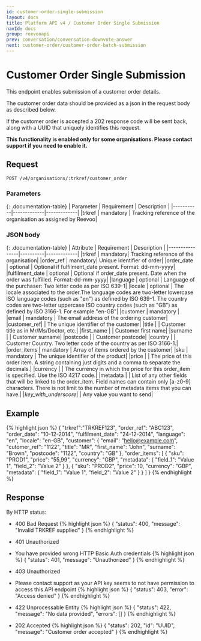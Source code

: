 ```yaml
---
id: customer-order-single-submission
layout: docs
title: Platform API v4 / Customer Order Single Submission
navId: docs
group: reevooapi
prev: conversation/conversation-downvote-answer
next: customer-order/customer-order-batch-submission
---
```


# Customer Order Single Submission
This endpoint enables submission of a customer order details.

The customer order data should be provided as a json in the request body as described below.

If the customer order is accepted a 202 response code will be sent back, along with a UUID that uniquely identifies this request.

**This functionality is enabled only for some organisations. Please contact support if you need to enable it.**

## **Request**

`POST /v4/organisations/:trkref/customer_order`

### Parameters

{: .documentation-table}
| Parameter | Requirement | Description |
|-----------|-------------|-------------|
|trkref     | mandatory   | Tracking reference of the organisation as assigned by Reevoo|

### JSON body

{: .documentation-table}
| Attribute      | Requirement | Description |
|----------------|----------|-------------|
|trkref          | mandatory| Tracking reference of the organisation|
|order_ref       | mandatory| Unique identifier of order|
|order_date      | optional | Optional if fulfilment_date present. Format: dd-mm-yyyy|
|fulfilment_date | optional | Optional if order_date present. Date when the order was fulfilled. Format: dd-mm-yyyy|
|language        | optional | Language of the purchaser: Two letter code as per ISO 639-1|
|locale          | optional | The locale associated to the order.The language codes are two-letter lowercase ISO language codes (such as "en") as defined by ISO 639-1. The country codes are two-letter uppercase ISO country codes (such as "GB") as defined by ISO 3166-1. For example "en-GB"|
|customer                                  | mandatory |
|<span class="indent-1">email</span>       | mandatory | The email address of the ordering customer|
|<span class="indent-1">customer_ref</span>|      | The unique identifier of the customer|
|<span class="indent-1">title</span>       |      | Customer title as in Mr/Ms/Doctor, etc.|
|<span class="indent-1">first_name</span>  |      | Customer first name|
|<span class="indent-1">surname</span>     |      | Customer surname|
|<span class="indent-1">postcode</span>    |      | Customer postcode|
|<span class="indent-1">country</span>     |      | Customer Country. Two letter code of the country as per ISO 3166-1.|
|order_items                               | mandatory | Array of items ordered by the customer|
|<span class="indent-1">sku</span>         | mandatory | The unique identifier of the product|
|<span class="indent-1">price</span>       |      | The price of this order item. A string containing just digits and a comma to separate the decimals.|
|<span class="indent-1">currency</span>    |      | The currency in which the price for this order_item is specified. Use the ISO 4217 code.|
|<span class="indent-1">metadata</span>    |      | List of any other fields that will be linked to the order_item. Field names can contain only [a-z0-9] characters. There is not limit to the number of metadata items that you can have.|
|<span class="indent-2"><i>key_with_underscore</i></span>| | Any value you want to send|

## Example

{% highlight json %}
{
  "trkref":"TRKREF123",
  "order_ref": "ABC123",
  "order_date": "10-12-2014",
  "fulfilment_date": "24-12-2014",
  "language": "en",
  "locale": "en-GB",
  "customer": {
    "email": "hello@example.com",
    "cutomer_ref": "1122",
    "title": "MR",
    "first_name": "John",
    "surname": "Brown",
    "postcode": "1122",
    "country": "GB"
  },
  "order_items": [
    {
      "sku": "PROD1",
      "price": "55,99",
      "currency": "GBP",
      "metadata": {
        "field_1": "Value 1",
        "field_2": "Value 2"
      }
    },
    {
      "sku": "PROD2",
      "price": 10,
      "currency": "GBP",
      "metadata": {
        "field_1": "Value 1",
        "field_2": "Value 2"
      }
    }
  ]
}
{% endhighlight %}

## **Response**

By HTTP status:

* 400 Bad Request
{% highlight json %}
{
  "status": 400,
  "message": "Invalid TRKREF supplied"
}
{% endhighlight %}

* 401 Unauthorized
* You have provided wrong HTTP Basic Auth credentials
{% highlight json %}
{
  "status": 401,
  "message": "Unauthorized"
}
{% endhighlight %}

* 403 Unauthorized
* Please contact support as your API key seems to not have permission to access this API endpoint
{% highlight json %}
{
  "status": 403,
  "error": "Access denied"
}
{% endhighlight %}

* 422 Unprocessable Entity
{% highlight json %}
{
  "status": 422,
  "message": "No data provided",
  "errors": []
}
{% endhighlight %}

* 202 Accepted
{% highlight json %}
{
  "status": 202,
  "id": "UUID",
  "message": "Customer order accepted"
}
{% endhighlight %}
